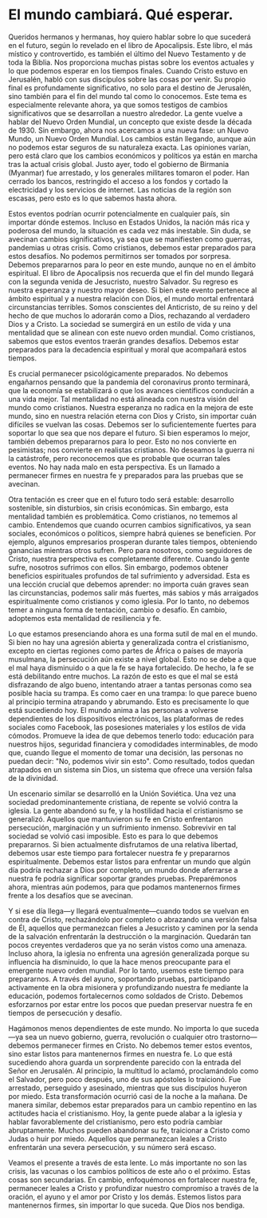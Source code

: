 # El mundo cambiará. Qué esperar.

Queridos hermanos y hermanas, hoy quiero hablar sobre lo que sucederá en el futuro, según lo revelado en el libro de Apocalipsis. Este libro, el más místico y controvertido, es también el último del Nuevo Testamento y de toda la Biblia. Nos proporciona muchas pistas sobre los eventos actuales y lo que podemos esperar en los tiempos finales. Cuando Cristo estuvo en Jerusalén, habló con sus discípulos sobre las cosas por venir. Su propio final es profundamente significativo, no solo para el destino de Jerusalén, sino también para el fin del mundo tal como lo conocemos. Este tema es especialmente relevante ahora, ya que somos testigos de cambios significativos que se desarrollan a nuestro alrededor. La gente vuelve a hablar del Nuevo Orden Mundial, un concepto que existe desde la década de 1930. Sin embargo, ahora nos acercamos a una nueva fase: un Nuevo Mundo, un Nuevo Orden Mundial. Los cambios están llegando, aunque aún no podemos estar seguros de su naturaleza exacta. Las opiniones varían, pero está claro que los cambios económicos y políticos ya están en marcha tras la actual crisis global. Justo ayer, todo el gobierno de Birmania (Myanmar) fue arrestado, y los generales militares tomaron el poder. Han cerrado los bancos, restringido el acceso a los fondos y cortado la electricidad y los servicios de internet. Las noticias de la región son escasas, pero esto es lo que sabemos hasta ahora.

Estos eventos podrían ocurrir potencialmente en cualquier país, sin importar dónde estemos. Incluso en Estados Unidos, la nación más rica y poderosa del mundo, la situación es cada vez más inestable. Sin duda, se avecinan cambios significativos, ya sea que se manifiesten como guerras, pandemias u otras crisis. Como cristianos, debemos estar preparados para estos desafíos. No podemos permitirnos ser tomados por sorpresa. Debemos prepararnos para lo peor en este mundo, aunque no en el ámbito espiritual. El libro de Apocalipsis nos recuerda que el fin del mundo llegará con la segunda venida de Jesucristo, nuestro Salvador. Su regreso es nuestra esperanza y nuestro mayor deseo. Si bien este evento pertenece al ámbito espiritual y a nuestra relación con Dios, el mundo mortal enfrentará circunstancias terribles. Somos conscientes del Anticristo, de su reino y del hecho de que muchos lo adorarán como a Dios, rechazando al verdadero Dios y a Cristo. La sociedad se sumergirá en un estilo de vida y una mentalidad que se alinean con este nuevo orden mundial. Como cristianos, sabemos que estos eventos traerán grandes desafíos. Debemos estar preparados para la decadencia espiritual y moral que acompañará estos tiempos.

Es crucial permanecer psicológicamente preparados. No debemos engañarnos pensando que la pandemia del coronavirus pronto terminará, que la economía se estabilizará o que los avances científicos conducirán a una vida mejor. Tal mentalidad no está alineada con nuestra visión del mundo como cristianos. Nuestra esperanza no radica en la mejora de este mundo, sino en nuestra relación eterna con Dios y Cristo, sin importar cuán difíciles se vuelvan las cosas. Debemos ser lo suficientemente fuertes para soportar lo que sea que nos depare el futuro. Si bien esperamos lo mejor, también debemos prepararnos para lo peor. Esto no nos convierte en pesimistas; nos convierte en realistas cristianos. No deseamos la guerra ni la catástrofe, pero reconocemos que es probable que ocurran tales eventos. No hay nada malo en esta perspectiva. Es un llamado a permanecer firmes en nuestra fe y preparados para las pruebas que se avecinan.

Otra tentación es creer que en el futuro todo será estable: desarrollo sostenible, sin disturbios, sin crisis económicas. Sin embargo, esta mentalidad también es problemática. Como cristianos, no tememos al cambio. Entendemos que cuando ocurren cambios significativos, ya sean sociales, económicos o políticos, siempre habrá quienes se beneficien. Por ejemplo, algunos empresarios prosperan durante tales tiempos, obteniendo ganancias mientras otros sufren. Pero para nosotros, como seguidores de Cristo, nuestra perspectiva es completamente diferente. Cuando la gente sufre, nosotros sufrimos con ellos. Sin embargo, podemos obtener beneficios espirituales profundos de tal sufrimiento y adversidad. Esta es una lección crucial que debemos aprender: no importa cuán graves sean las circunstancias, podemos salir más fuertes, más sabios y más arraigados espiritualmente como cristianos y como iglesia. Por lo tanto, no debemos temer a ninguna forma de tentación, cambio o desafío. En cambio, adoptemos esta mentalidad de resiliencia y fe.

Lo que estamos presenciando ahora es una forma sutil de mal en el mundo. Si bien no hay una agresión abierta y generalizada contra el cristianismo, excepto en ciertas regiones como partes de África o países de mayoría musulmana, la persecución aún existe a nivel global. Esto no se debe a que el mal haya disminuido o a que la fe se haya fortalecido. De hecho, la fe se está debilitando entre muchos. La razón de esto es que el mal se está disfrazando de algo bueno, intentando atraer a tantas personas como sea posible hacia su trampa. Es como caer en una trampa: lo que parece bueno al principio termina atrapando y abrumando. Esto es precisamente lo que está sucediendo hoy. El mundo anima a las personas a volverse dependientes de los dispositivos electrónicos, las plataformas de redes sociales como Facebook, las posesiones materiales y los estilos de vida cómodos. Promueve la idea de que debemos tenerlo todo: educación para nuestros hijos, seguridad financiera y comodidades interminables, de modo que, cuando llegue el momento de tomar una decisión, las personas no puedan decir: "No, podemos vivir sin esto". Como resultado, todos quedan atrapados en un sistema sin Dios, un sistema que ofrece una versión falsa de la divinidad.

Un escenario similar se desarrolló en la Unión Soviética. Una vez una sociedad predominantemente cristiana, de repente se volvió contra la iglesia. La gente abandonó su fe, y la hostilidad hacia el cristianismo se generalizó. Aquellos que mantuvieron su fe en Cristo enfrentaron persecución, marginación y un sufrimiento inmenso. Sobrevivir en tal sociedad se volvió casi imposible. Esto es para lo que debemos prepararnos. Si bien actualmente disfrutamos de una relativa libertad, debemos usar este tiempo para fortalecer nuestra fe y prepararnos espiritualmente. Debemos estar listos para enfrentar un mundo que algún día podría rechazar a Dios por completo, un mundo donde aferrarse a nuestra fe podría significar soportar grandes pruebas. Preparémonos ahora, mientras aún podemos, para que podamos mantenernos firmes frente a los desafíos que se avecinan.

Y si ese día llega—y llegará eventualmente—cuando todos se vuelvan en contra de Cristo, rechazándolo por completo o abrazando una versión falsa de Él, aquellos que permanezcan fieles a Jesucristo y caminen por la senda de la salvación enfrentarán la destrucción o la marginación. Quedarán tan pocos creyentes verdaderos que ya no serán vistos como una amenaza. Incluso ahora, la iglesia no enfrenta una agresión generalizada porque su influencia ha disminuido, lo que la hace menos preocupante para el emergente nuevo orden mundial. Por lo tanto, usemos este tiempo para prepararnos. A través del ayuno, soportando pruebas, participando activamente en la obra misionera y profundizando nuestra fe mediante la educación, podemos fortalecernos como soldados de Cristo. Debemos esforzarnos por estar entre los pocos que puedan preservar nuestra fe en tiempos de persecución y desafío.

Hagámonos menos dependientes de este mundo. No importa lo que suceda—ya sea un nuevo gobierno, guerra, revolución o cualquier otro trastorno—debemos permanecer firmes en Cristo. No debemos temer estos eventos, sino estar listos para mantenernos firmes en nuestra fe. Lo que está sucediendo ahora guarda un sorprendente parecido con la entrada del Señor en Jerusalén. Al principio, la multitud lo aclamó, proclamándolo como el Salvador, pero poco después, uno de sus apóstoles lo traicionó. Fue arrestado, perseguido y asesinado, mientras que sus discípulos huyeron por miedo. Esta transformación ocurrió casi de la noche a la mañana. De manera similar, debemos estar preparados para un cambio repentino en las actitudes hacia el cristianismo. Hoy, la gente puede alabar a la iglesia y hablar favorablemente del cristianismo, pero esto podría cambiar abruptamente. Muchos pueden abandonar su fe, traicionar a Cristo como Judas o huir por miedo. Aquellos que permanezcan leales a Cristo enfrentarán una severa persecución, y su número será escaso.

Veamos el presente a través de esta lente. Lo más importante no son las crisis, las vacunas o los cambios políticos de este año o el próximo. Estas cosas son secundarias. En cambio, enfoquémonos en fortalecer nuestra fe, permanecer leales a Cristo y profundizar nuestro compromiso a través de la oración, el ayuno y el amor por Cristo y los demás. Estemos listos para mantenernos firmes, sin importar lo que suceda. Que Dios nos bendiga.


